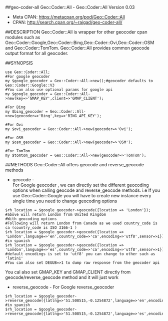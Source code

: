 ##geo-coder-all
Geo::Coder::All - Geo::Coder::All
Version 0.03
   * Meta CPAN: https://metacpan.org/pod/Geo::Coder::All
   * CPAN: http://search.cpan.org/~raigad/geo-coder-all/

##DESCRIPTION
Geo::Coder::All is wrapper for other geocoder cpan modules such as Geo::Coder::Google,Geo::Coder::Bing,Geo::Coder::Ovi,Geo::Coder::OSM and Geo::Coder::TomTom. Geo::Coder::All provides common geocode output format for all geocoder.

##SYNOPSIS
```
use Geo::Coder::All;
#For google geocoder
my $google_geocoder = Geo::Coder::All->new();#geocoder defaults to Geo::Coder::Google::V3
#You can also use optional params for google api
my $google_geocoder = Geo::Coder::All->new(key=>'GMAP_KEY',client=>'GMAP_CLIENT');

#For Bing
my $bing_geocoder = Geo::Coder::All->new(geocoder=>'Bing',key=>'BING_API_KEY');

#For Ovi
my $ovi_geocoder = Geo::Coder::All->new(geocoder=>'Ovi');

#For OSM
my $osm_geocoder = Geo::Coder::All->new(geocoder=>'OSM');

#For TomTom
my $tomtom_geocoder = Geo::Coder::All->new(geocoder=>'TomTom');
```

##METHODS
Geo::Coder::All offers geocode and reverse_geocode methods
 * geocode -  
  For Google geocoder , we can directly set the different geocoding
  options when calling geocode and reverse_geocode methods. i.e If you
  use Geo::Coder::Google you will have to create new instance every
  single time you need to change geocoding options
```
$rh_location = $google_geocoder->geocode({location => 'London'});
#above will return London from United Kingdom
#With geocoding options
#Following will return London from Canada as we used country_code is  ca (country_code is ISO 3166-1 )
$rh_location = $google_geocoder->geocode({location => 'London',language=>'en',country_code=>'ca',encoding=>'utf8',sensor=>1});
#in spanish
$rh_location = $google_geocoder->geocode({location => 'London',language=>'es',country_code=>'ca',encoding=>'utf8',sensor=>1});
#default encodings is set to 'utf8' you can change to other such as 'latin1'
#You can also set DEGUB=>1 to dump raw response from the geocoder api
```
  You cal also set GMAP_KEY and GMAP_CLIENT directly from
  geocode/reverse_geocode method and it will just work

  * reverse_geocode - For Google reverse_geocoder
```
$rh_location = $google_geocoder->reverse_geocode({latlng=>'51.508515,-0.1254872',language=>'en',encoding=>'utf8',sensor=>1})
#in spanish
$rh_location = $google_geocoder->reverse_geocode({latlng=>'51.508515,-0.1254872',language=>'es',encoding=>'utf8',sensor=>1})
```
